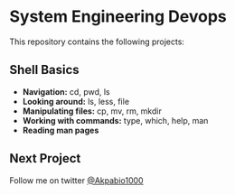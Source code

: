 # System Engineering Devops

This repository contains the following projects:

## Shell Basics
- **Navigation:** cd, pwd, ls
- **Looking around:** ls, less, file
- **Manipulating files:** cp, mv, rm, mkdir
- **Working with commands:** type, which, help, man
- **Reading man pages**

## Next Project

Follow me on twitter [@Akpabio1000](https://twitter.com/akpabio1000 "Profile Page")

